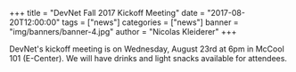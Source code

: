 +++
title = "DevNet Fall 2017 Kickoff Meeting"
date = "2017-08-20T12:00:00" 
tags = ["news"]
categories = ["news"]
banner = "img/banners/banner-4.jpg"
author = "Nicolas Kleiderer"
+++

DevNet's kickoff meeting is on Wednesday, August 23rd at 6pm in McCool 101 (E-Center). We will have drinks and light snacks available for attendees.